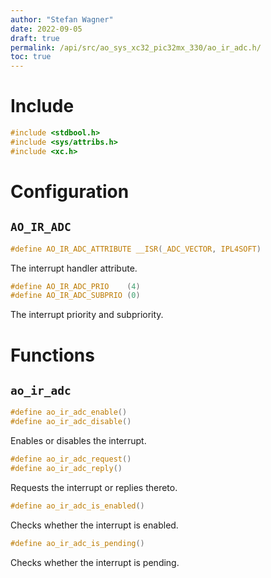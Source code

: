 ```yaml
---
author: "Stefan Wagner"
date: 2022-09-05
draft: true
permalink: /api/src/ao_sys_xc32_pic32mx_330/ao_ir_adc.h/
toc: true
---
```


# Include

```c
#include <stdbool.h>
#include <sys/attribs.h>
#include <xc.h>
```

# Configuration

## `AO_IR_ADC`

```c
#define AO_IR_ADC_ATTRIBUTE __ISR(_ADC_VECTOR, IPL4SOFT)
```

The interrupt handler attribute.

```c
#define AO_IR_ADC_PRIO    (4)
#define AO_IR_ADC_SUBPRIO (0)
```

The interrupt priority and subpriority.

# Functions

## `ao_ir_adc`

```c
#define ao_ir_adc_enable()
#define ao_ir_adc_disable()
```

Enables or disables the interrupt.

```c
#define ao_ir_adc_request()
#define ao_ir_adc_reply()
```

Requests the interrupt or replies thereto.

```c
#define ao_ir_adc_is_enabled()
```

Checks whether the interrupt is enabled.

```c
#define ao_ir_adc_is_pending()
```

Checks whether the interrupt is pending.
